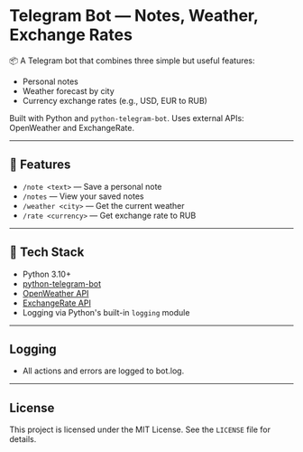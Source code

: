 # Telegram Bot — Notes, Weather, Exchange Rates

📦 A Telegram bot that combines three simple but useful features:
- Personal notes
- Weather forecast by city
- Currency exchange rates (e.g., USD, EUR to RUB)

Built with Python and `python-telegram-bot`. Uses external APIs: OpenWeather and ExchangeRate.

---

## 🚀 Features

- `/note <text>` — Save a personal note
- `/notes` — View your saved notes
- `/weather <city>` — Get the current weather
- `/rate <currency>` — Get exchange rate to RUB

---

## 🧰 Tech Stack

- Python 3.10+
- [python-telegram-bot](https://github.com/python-telegram-bot/python-telegram-bot)
- [OpenWeather API](https://openweathermap.org/api)
- [ExchangeRate API](https://www.exchangerate-api.com)
- Logging via Python's built-in `logging` module

---

## Logging
- All actions and errors are logged to bot.log.

---

## License

This project is licensed under the MIT License. See the `LICENSE` file for details.

